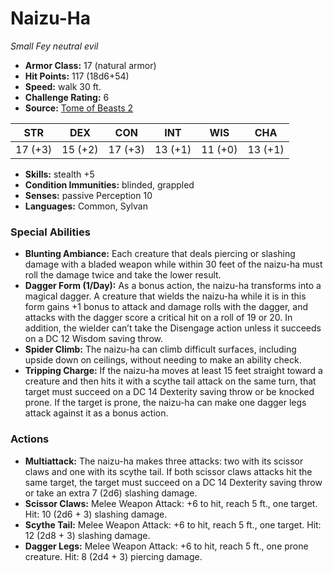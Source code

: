 # Naizu-Ha

*Small* *Fey* *neutral evil*

- **Armor Class:** 17 (natural armor)
- **Hit Points:** 117 (18d6+54)
- **Speed:** walk 30 ft.
- **Challenge Rating:** 6
- **Source:** [Tome of Beasts 2](https://koboldpress.com/kpstore/product/tome-of-beasts-2-for-5th-edition/)

| STR | DEX | CON | INT | WIS | CHA |
| --- | --- | --- | --- | --- | --- |
| 17 (+3) | 15 (+2) | 17 (+3) | 13 (+1) | 11 (+0) | 13 (+1) |

- **Skills:** stealth +5
- **Condition Immunities:** blinded, grappled
- **Senses:** passive Perception 10
- **Languages:** Common, Sylvan
### Special Abilities
- **Blunting Ambiance:** Each creature that deals piercing or slashing damage with a bladed weapon while within 30 feet of the naizu-ha must roll the damage twice and take the lower result.
- **Dagger Form (1/Day):** As a bonus action, the naizu-ha transforms into a magical dagger. A creature that wields the naizu-ha while it is in this form gains +1 bonus to attack and damage rolls with the dagger, and attacks with the dagger score a critical hit on a roll of 19 or 20. In addition, the wielder can’t take the Disengage action unless it succeeds on a DC 12 Wisdom saving throw.
- **Spider Climb:** The naizu-ha can climb difficult surfaces, including upside down on ceilings, without needing to make an ability check.
- **Tripping Charge:** If the naizu-ha moves at least 15 feet straight toward a creature and then hits it with a scythe tail attack on the same turn, that target must succeed on a DC 14 Dexterity saving throw or be knocked prone. If the target is prone, the naizu-ha can make one dagger legs attack against it as a bonus action.
### Actions
- **Multiattack:** The naizu-ha makes three attacks: two with its scissor claws and one with its scythe tail. If both scissor claws attacks hit the same target, the target must succeed on a DC 14 Dexterity saving throw or take an extra 7 (2d6) slashing damage.
- **Scissor Claws:** Melee Weapon Attack: +6 to hit, reach 5 ft., one target. Hit: 10 (2d6 + 3) slashing damage.
- **Scythe Tail:** Melee Weapon Attack: +6 to hit, reach 5 ft., one target. Hit: 12 (2d8 + 3) slashing damage.
- **Dagger Legs:** Melee Weapon Attack: +6 to hit, reach 5 ft., one prone creature. Hit: 8 (2d4 + 3) piercing damage.
